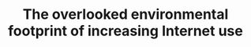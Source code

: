 ---
layout: link
link_url: https://www.sciencedirect.com/science/article/pii/S0921344920307072?via%3Dihub
title: The overlooked environmental footprint of increasing Internet use
source: Resources, Conservation & Recycling Journal
card: 
petal: Active Travel
task: 
---